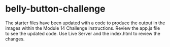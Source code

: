 # belly-button-challenge

The starter files have been updated with a code to produce the output in the images within the Module 14 Challenge instructions. Review the app.js file to see the updated code. Use Live Server and the index.html to review the changes.